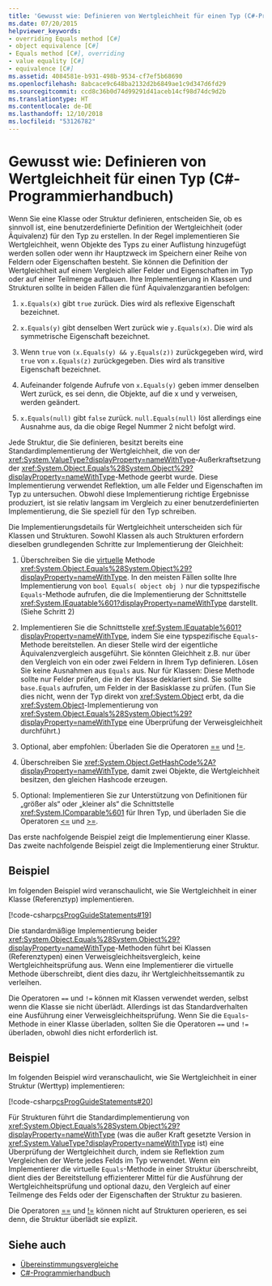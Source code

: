```yaml
---
title: 'Gewusst wie: Definieren von Wertgleichheit für einen Typ (C#-Programmierhandbuch)'
ms.date: 07/20/2015
helpviewer_keywords:
- overriding Equals method [C#]
- object equivalence [C#]
- Equals method [C#], overriding
- value equality [C#]
- equivalence [C#]
ms.assetid: 4084581e-b931-498b-9534-cf7ef5b68690
ms.openlocfilehash: 8abcace9c648ba2132d2b6849ae1c9d347d6fd29
ms.sourcegitcommit: ccd8c36b0d74d99291d41aceb14cf98d74dc9d2b
ms.translationtype: HT
ms.contentlocale: de-DE
ms.lasthandoff: 12/10/2018
ms.locfileid: "53126782"
---
```

# <a name="how-to-define-value-equality-for-a-type-c-programming-guide"></a>Gewusst wie: Definieren von Wertgleichheit für einen Typ (C#-Programmierhandbuch)
Wenn Sie eine Klasse oder Struktur definieren, entscheiden Sie, ob es sinnvoll ist, eine benutzerdefinierte Definition der Wertgleichheit (oder Äquivalenz) für den Typ zu erstellen. In der Regel implementieren Sie Wertgleichheit, wenn Objekte des Typs zu einer Auflistung hinzugefügt werden sollen oder wenn ihr Hauptzweck im Speichern einer Reihe von Feldern oder Eigenschaften besteht. Sie können die Definition der Wertgleichheit auf einem Vergleich aller Felder und Eigenschaften im Typ oder auf einer Teilmenge aufbauen. Ihre Implementierung in Klassen und Strukturen sollte in beiden Fällen die fünf Äquivalenzgarantien befolgen:  
  
1.  `x.Equals(x)` gibt `true` zurück. Dies wird als reflexive Eigenschaft bezeichnet.  
  
2.  `x.Equals(y)` gibt denselben Wert zurück wie `y.Equals(x)`. Die wird als symmetrische Eigenschaft bezeichnet.  
  
3.  Wenn `true` von `(x.Equals(y) && y.Equals(z))` zurückgegeben wird, wird `true` von `x.Equals(z)` zurückgegeben. Dies wird als transitive Eigenschaft bezeichnet.  
  
4.  Aufeinander folgende Aufrufe von `x.Equals(y)` geben immer denselben Wert zurück, es sei denn, die Objekte, auf die x und y verweisen, werden geändert.  
  
5.  `x.Equals(null)` gibt `false` zurück. `null.Equals(null)` löst allerdings eine Ausnahme aus, da die obige Regel Nummer 2 nicht befolgt wird.  
  
 Jede Struktur, die Sie definieren, besitzt bereits eine Standardimplementierung der Wertgleichheit, die von der <xref:System.ValueType?displayProperty=nameWithType>-Außerkraftsetzung der <xref:System.Object.Equals%28System.Object%29?displayProperty=nameWithType>-Methode geerbt wurde. Diese Implementierung verwendet Reflektion, um alle Felder und Eigenschaften im Typ zu untersuchen. Obwohl diese Implementierung richtige Ergebnisse produziert, ist sie relativ langsam im Vergleich zu einer benutzerdefinierten Implementierung, die Sie speziell für den Typ schreiben.  
  
 Die Implementierungsdetails für Wertgleichheit unterscheiden sich für Klassen und Strukturen. Sowohl Klassen als auch Strukturen erfordern dieselben grundlegenden Schritte zur Implementierung der Gleichheit:  
  
1.  Überschreiben Sie die [virtuelle](../../../csharp/language-reference/keywords/virtual.md) Methode <xref:System.Object.Equals%28System.Object%29?displayProperty=nameWithType>. In den meisten Fällen sollte Ihre Implementierung von `bool Equals( object obj )` nur die typspezifische `Equals`-Methode aufrufen, die die Implementierung der Schnittstelle <xref:System.IEquatable%601?displayProperty=nameWithType> darstellt. (Siehe Schritt 2)  
  
2.  Implementieren Sie die Schnittstelle <xref:System.IEquatable%601?displayProperty=nameWithType>, indem Sie eine typspezifische `Equals`-Methode bereitstellen. An dieser Stelle wird der eigentliche Äquivalenzvergleich ausgeführt. Sie könnten Gleichheit z.B. nur über den Vergleich von ein oder zwei Feldern in Ihrem Typ definieren. Lösen Sie keine Ausnahmen aus `Equals` aus. Nur für Klassen: Diese Methode sollte nur Felder prüfen, die in der Klasse deklariert sind. Sie sollte `base.Equals` aufrufen, um Felder in der Basisklasse zu prüfen. (Tun Sie dies nicht, wenn der Typ direkt von <xref:System.Object> erbt, da die <xref:System.Object>-Implementierung von <xref:System.Object.Equals%28System.Object%29?displayProperty=nameWithType> eine Überprüfung der Verweisgleichheit durchführt.)  
  
3.  Optional, aber empfohlen: Überladen Sie die Operatoren [==](../../../csharp/language-reference/operators/equality-comparison-operator.md) und [!=](../../../csharp/language-reference/operators/not-equal-operator.md).  
  
4.  Überschreiben Sie <xref:System.Object.GetHashCode%2A?displayProperty=nameWithType>, damit zwei Objekte, die Wertgleichheit besitzen, den gleichen Hashcode erzeugen.  
  
5.  Optional: Implementieren Sie zur Unterstützung von Definitionen für „größer als“ oder „kleiner als“ die Schnittstelle <xref:System.IComparable%601> für Ihren Typ, und überladen Sie die Operatoren [<=](../../../csharp/language-reference/operators/less-than-equal-operator.md) und [>=](../../../csharp/language-reference/operators/greater-than-equal-operator.md).  
  
 Das erste nachfolgende Beispiel zeigt die Implementierung einer Klasse. Das zweite nachfolgende Beispiel zeigt die Implementierung einer Struktur.  
  
## <a name="example"></a>Beispiel  
 Im folgenden Beispiel wird veranschaulicht, wie Sie Wertgleichheit in einer Klasse (Referenztyp) implementieren.  
  
 [!code-csharp[csProgGuideStatements#19](../../../csharp/programming-guide/classes-and-structs/codesnippet/CSharp/how-to-define-value-equality-for-a-type_1.cs)]  
  
 Die standardmäßige Implementierung beider <xref:System.Object.Equals%28System.Object%29?displayProperty=nameWithType>-Methoden führt bei Klassen (Referenztypen) einen Verweisgleichheitsvergleich, keine Wertgleichheitsprüfung aus. Wenn eine Implementierer die virtuelle Methode überschreibt, dient dies dazu, ihr Wertgleichheitssemantik zu verleihen.  
  
 Die Operatoren `==` und `!=` können mit Klassen verwendet werden, selbst wenn die Klasse sie nicht überlädt. Allerdings ist das Standardverhalten eine Ausführung einer Verweisgleichheitsprüfung. Wenn Sie die `Equals`-Methode in einer Klasse überladen, sollten Sie die Operatoren `==` und `!=` überladen, obwohl dies nicht erforderlich ist.  
  
## <a name="example"></a>Beispiel  
 Im folgenden Beispiel wird veranschaulicht, wie Sie Wertgleichheit in einer Struktur (Werttyp) implementieren:  
  
 [!code-csharp[csProgGuideStatements#20](../../../csharp/programming-guide/classes-and-structs/codesnippet/CSharp/how-to-define-value-equality-for-a-type_2.cs)]  
  
 Für Strukturen führt die Standardimplementierung von <xref:System.Object.Equals%28System.Object%29?displayProperty=nameWithType> (was die außer Kraft gesetzte Version in <xref:System.ValueType?displayProperty=nameWithType> ist) eine Überprüfung der Wertgleichheit durch, indem sie Reflektion zum Vergleichen der Werte jedes Felds im Typ verwendet. Wenn ein Implementierer die virtuelle `Equals`-Methode in einer Struktur überschreibt, dient dies der Bereitstellung effizienterer Mittel für die Ausführung der Wertgleichheitsprüfung und optional dazu, den Vergleich auf einer Teilmenge des Felds oder der Eigenschaften der Struktur zu basieren.  
  
 Die Operatoren [==](../../../csharp/language-reference/operators/equality-comparison-operator.md) und [!=](../../../csharp/language-reference/operators/not-equal-operator.md) können nicht auf Strukturen operieren, es sei denn, die Struktur überlädt sie explizit.  
  
## <a name="see-also"></a>Siehe auch

- [Übereinstimmungsvergleiche](../../../csharp/programming-guide/statements-expressions-operators/equality-comparisons.md)  
- [C#-Programmierhandbuch](../../../csharp/programming-guide/index.md)
